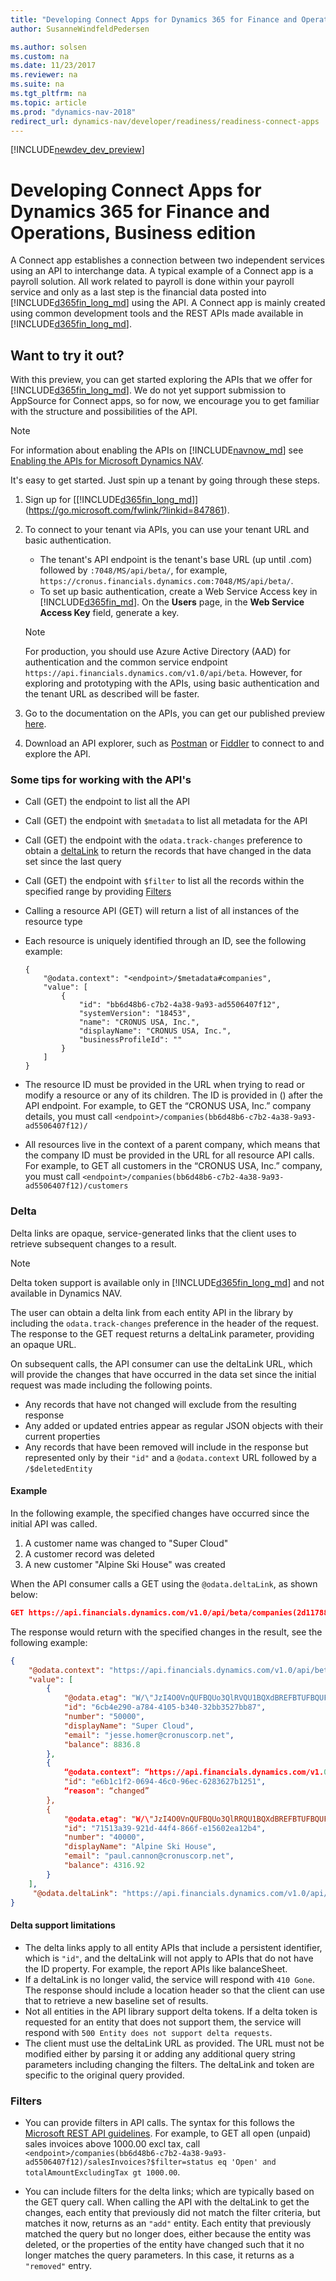 ```yaml
---
title: "Developing Connect Apps for Dynamics 365 for Finance and Operations, Business edition"
author: SusanneWindfeldPedersen

ms.author: solsen
ms.custom: na
ms.date: 11/23/2017
ms.reviewer: na
ms.suite: na
ms.tgt_pltfrm: na
ms.topic: article
ms.prod: "dynamics-nav-2018"
redirect_url: dynamics-nav/developer/readiness/readiness-connect-apps
---
```


[!INCLUDE[newdev_dev_preview](includes/newdev_dev_preview.md)]

# Developing Connect Apps for Dynamics 365 for Finance and Operations, Business edition
A Connect app establishes a connection between two independent services using an API to interchange data. A typical example of a Connect app is a payroll solution. All work related to payroll is done within your payroll service and only as a last step is the financial data posted into [!INCLUDE[d365fin_long_md](includes/d365fin_long_md.md)] using the API. A Connect app is mainly created using common development tools and the REST APIs made available in [!INCLUDE[d365fin_long_md](includes/d365fin_long_md.md)].

## Want to try it out?
With this preview, you can get started exploring the APIs that we offer for [!INCLUDE[d365fin_long_md](includes/d365fin_long_md.md)]. We do not yet support submission to AppSource for Connect apps, so for now, we encourage you to get familiar with the structure and possibilities of the API.

> [!NOTE]  
> For information about enabling the APIs on [!INCLUDE[navnow_md](includes/navnow_md.md)] see [Enabling the APIs for Microsoft Dynamics NAV](../enabling-apis-for-dynamics-nav.md).

It's easy to get started. Just spin up a tenant by going through these steps.

1) Sign up for [[!INCLUDE[d365fin_long_md](includes/d365fin_long_md.md)]](https://go.microsoft.com/fwlink/?linkid=847861).    
2) To connect to your tenant via APIs, you can use your tenant URL and basic authentication.  
    + The tenant's API endpoint is the tenant's base URL (up until .com) followed by `:7048/MS/api/beta/`, for example, `https://cronus.financials.dynamics.com:7048/MS/api/beta/`.    
    + To set up basic authentication, create a Web Service Access key in [!INCLUDE[d365fin_md](includes/d365fin_md.md)]. On the **Users** page, in the **Web Service Access Key** field, generate a key.

   > [!NOTE]
   > For production, you should use Azure Active Directory (AAD) for authentication and the common service endpoint `https://api.financials.dynamics.com/v1.0/api/beta`. However, for exploring and prototyping with the APIs, using basic authentication and the tenant URL as described will be faster.

3) Go to the documentation on the APIs, you can get our published preview [here](https://docs.microsoft.com/en-gb/dynamics-nav/fin-graph/).  
4) Download an API explorer, such as [Postman](https://www.getpostman.com/) or [Fiddler](http://www.telerik.com/fiddler) to connect to and explore the API.

### Some tips for working with the API's

+ Call (GET) the endpoint to list all the API
+ Call (GET) the endpoint with `$metadata` to list all metadata for the API
+ Call (GET) the endpoint with the `odata.track-changes` preference to obtain a [deltaLink](devenv-develop-connect-apps-for-fin.md#delta) to return the records that have changed in the data set since the last query
+ Call (GET) the endpoint with `$filter` to list all the records within the specified range by providing [Filters](devenv-develop-connect-apps-for-fin.md#filters)
+ Calling a resource API (GET) will return a list of all instances of the resource type
+ Each resource is uniquely identified through an ID, see the following example:  

    ```
    {
        "@odata.context": "<endpoint>/$metadata#companies",
        "value": [
            {
                "id": "bb6d48b6-c7b2-4a38-9a93-ad5506407f12",
                "systemVersion": "18453",
                "name": "CRONUS USA, Inc.",
                "displayName": "CRONUS USA, Inc.",
                "businessProfileId": ""
            }
        ]
    }
    ```

+ The resource ID must be provided in the URL when trying to read or modify a resource or any of its children. The ID is provided in () after the API endpoint. For example, to GET the “CRONUS USA, Inc.” company details, you must call `<endpoint>/companies(bb6d48b6-c7b2-4a38-9a93-ad5506407f12)/`
+ All resources live in the context of a parent company, which means that the company ID must be provided in the URL for all resource API calls. For example, to GET all customers in the “CRONUS USA, Inc.” company, you must call `<endpoint>/companies(bb6d48b6-c7b2-4a38-9a93-ad5506407f12)/customers`

### Delta

Delta links are opaque, service-generated links that the client uses to retrieve subsequent changes to a result. 

> [!Note]  
> Delta token support is available only in [!INCLUDE[d365fin_long_md](includes/d365fin_long_md.md)] and not available in Dynamics NAV.

The user can obtain a delta link from each entity API in the library by including the `odata.track-changes` preference in the header of the request. The response to the GET request returns a deltaLink parameter, providing an opaque URL.

On subsequent calls, the API consumer can use the deltaLink URL, which will provide the changes that have occurred in the data set since the initial request was made including the following points.

+ Any records that have not changed will exclude from the resulting response
+ Any added or updated entries appear as regular JSON objects with their current properties
+ Any records that have been removed will include in the response but represented only by their `"id"` and a `@odata.context` URL followed by a `/$deletedEntity`


#### Example 
In the following example, the specified changes have occurred since the initial API was called.

1. A customer name was changed to "Super Cloud"
2. A customer record was deleted
3. A new customer "Alpine Ski House" was created

When the API consumer calls a GET using the `@odata.deltaLink`, as shown below:  

```json
GET https://api.financials.dynamics.com/v1.0/api/beta/companies(2d117882-81a5-489e-b956-613205b06c72)/customers?deltaToken=ZmYwMWIzZmEtMTk4OS00MWRjLTllM2UtMWE2MWNlZjE2NzEzLDIwMTgtMDEtMjNUMTc6Mjk6NDAuNTM1MTY0NlosJTJmTVMlMmZhcGklMmZiZXRhJTJmY29tcGFuaWVzKDY3MTE1YTRmLTRkZjQtNDQ1ZC1hNjYwLTlmNzU3MjgzZDhlYyklMmZpdGVtcywsVW5zcGVjaWZpZWQ=
```
The response would return with the specified changes in the result, see the following example:  

```json
{
    "@odata.context": "https://api.financials.dynamics.com/v1.0/api/beta/$metadata#companies(2d117882-81a5-489e-b956-613205b06c72)/customers?deltaToken=ZmYwMWIzZmEtMTk4OS00MWRjLTllM2UtMWE2MWNlZjE2NzEzLDIwMTgtMDEtMjNUMTc6Mjk6NDAuNTM1MTY0NlosJTJmTVMlMmZhcGklMmZiZXRhJTJmY29tcGFuaWVzKDY3MTE1YTRmLTRkZjQtNDQ1ZC1hNjYwLTlmNzU3MjgzZDhlYyklMmZpdGVtcywsVW5zcGVjaWZpZWQ=",
    "value": [
        {
            "@odata.etag": "W/\"JzI4O0VnQUFBQUo3QlRVQU1BQXdBREFBTUFBQUFBQUE0OzQzMDgwOyc=\"",
            "id": "6cb4e290-a784-4105-b340-32bb3527bb87",
            "number": "50000",
            "displayName": "Super Cloud",
            "email": "jesse.homer@cronuscorp.net",
            "balance": 8836.8
        },
        {
            “@odata.context”: “https://api.financials.dynamics.com/v1.0/api/beta/$metadata#companies(2d117882-81a5-489e-b956-613205b06c72)/customers/$deletedEntity”,
            "id": "e6b1c1f2-0694-46c0-96ec-6283627b1251",
            “reason": “changed”
        },
        {
            "@odata.etag": "W/\"JzI4O0VnQUFBQUo3QlRRQU1BQXdBREFBTUFBQUFBQUE0OzQzMDcwOyc=\"",
            "id": "71513a39-921d-44f4-866f-e15602ea12b4",
            "number": "40000",
            "displayName": "Alpine Ski House",
            "email": "paul.cannon@cronuscorp.net",
            "balance": 4316.92
        }
    ],
     "@odata.deltaLink": "https://api.financials.dynamics.com/v1.0/api/beta/companies(2d117882-81a5-489e-b956-613205b06c72)/customers?deltaToken=ZmYwMWIzZmEtMTk4OS00MWRjLTllM2UtMWE2MWNlZjE2NzEzLDIwMTgtMDEtMjNUMTc6Mjk6NDAuNTM1MTY0NlosJTJmTVMlMmZhcGklMmZiZXRhJTJmY29tcGFuaWVzKDY3MTE1YTRmLTRkZjQtNDQ1ZC1hNjYwLTlmNzU3MjgzZDhlYyklMmZpdGVtcywsVW5zcGVjaWZpZWQ="
}
```

#### Delta support limitations

+ The delta links apply to all entity APIs that include a persistent identifier, which is `"id"`, and the deltaLink will not apply to APIs that do not have the ID property. For example, the report APIs like balanceSheet.
+ If a deltaLink is no longer valid, the service will respond with `410 Gone`. The response should include a location header so that the client can use that to retrieve a new baseline set of results.
+ Not all entities in the API library support delta tokens. If a delta token is requested for an entity that does not support them, the service will respond with `500 Entity does not support delta requests`.
+ The client must use the deltaLink URL as provided. The URL must not be modified either by parsing it or adding any additional query string parameters including changing the filters. The deltaLink and token are specific to the original query provided.

### Filters

+ You can provide filters in API calls. The syntax for this follows the [Microsoft REST API guidelines](https://github.com/Microsoft/api-guidelines/blob/master/Guidelines.md#97-filtering). For example, to GET all open (unpaid) sales invoices above 1000.00 excl tax, call `<endpoint>/companies(bb6d48b6-c7b2-4a38-9a93-ad5506407f12)/salesInvoices?$filter=status eq 'Open' and totalAmountExcludingTax gt 1000.00`.

+ You can include filters for the delta links; which are typically based on the GET query call. When calling the API with the deltaLink to get the changes, each entity that previously did not match the filter criteria, but matches it now, returns as an `"add"` entity. Each entity that previously matched the query but no longer does, either because the entity was deleted, or the properties of the entity have changed such that it no longer matches the query parameters. In this case, it returns as a `"removed"` entry.


